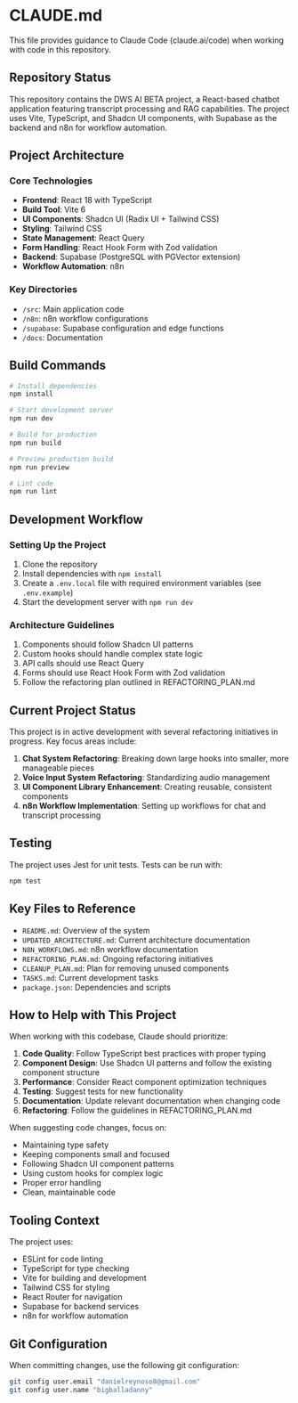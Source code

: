 # CLAUDE.md

This file provides guidance to Claude Code (claude.ai/code) when working with code in this repository.

## Repository Status

This repository contains the DWS AI BETA project, a React-based chatbot application featuring transcript processing and RAG capabilities. The project uses Vite, TypeScript, and Shadcn UI components, with Supabase as the backend and n8n for workflow automation.

## Project Architecture

### Core Technologies
- **Frontend**: React 18 with TypeScript
- **Build Tool**: Vite 6
- **UI Components**: Shadcn UI (Radix UI + Tailwind CSS)
- **Styling**: Tailwind CSS
- **State Management**: React Query
- **Form Handling**: React Hook Form with Zod validation
- **Backend**: Supabase (PostgreSQL with PGVector extension)
- **Workflow Automation**: n8n

### Key Directories
- `/src`: Main application code
- `/n8n`: n8n workflow configurations
- `/supabase`: Supabase configuration and edge functions
- `/docs`: Documentation

## Build Commands

```bash
# Install dependencies
npm install

# Start development server
npm run dev

# Build for production
npm run build

# Preview production build
npm run preview

# Lint code
npm run lint
```

## Development Workflow

### Setting Up the Project
1. Clone the repository
2. Install dependencies with `npm install`
3. Create a `.env.local` file with required environment variables (see `.env.example`)
4. Start the development server with `npm run dev`

### Architecture Guidelines
1. Components should follow Shadcn UI patterns
2. Custom hooks should handle complex state logic
3. API calls should use React Query
4. Forms should use React Hook Form with Zod validation
5. Follow the refactoring plan outlined in REFACTORING_PLAN.md

## Current Project Status

This project is in active development with several refactoring initiatives in progress. Key focus areas include:

1. **Chat System Refactoring**: Breaking down large hooks into smaller, more manageable pieces
2. **Voice Input System Refactoring**: Standardizing audio management
3. **UI Component Library Enhancement**: Creating reusable, consistent components
4. **n8n Workflow Implementation**: Setting up workflows for chat and transcript processing

## Testing

The project uses Jest for unit tests. Tests can be run with:
```bash
npm test
```

## Key Files to Reference

- `README.md`: Overview of the system
- `UPDATED_ARCHITECTURE.md`: Current architecture documentation
- `N8N_WORKFLOWS.md`: n8n workflow documentation
- `REFACTORING_PLAN.md`: Ongoing refactoring initiatives
- `CLEANUP_PLAN.md`: Plan for removing unused components
- `TASKS.md`: Current development tasks
- `package.json`: Dependencies and scripts

## How to Help with This Project

When working with this codebase, Claude should prioritize:

1. **Code Quality**: Follow TypeScript best practices with proper typing
2. **Component Design**: Use Shadcn UI patterns and follow the existing component structure
3. **Performance**: Consider React component optimization techniques
4. **Testing**: Suggest tests for new functionality
5. **Documentation**: Update relevant documentation when changing code
6. **Refactoring**: Follow the guidelines in REFACTORING_PLAN.md

When suggesting code changes, focus on:
- Maintaining type safety
- Keeping components small and focused
- Following Shadcn UI component patterns
- Using custom hooks for complex logic
- Proper error handling
- Clean, maintainable code

## Tooling Context

The project uses:
- ESLint for code linting
- TypeScript for type checking
- Vite for building and development
- Tailwind CSS for styling
- React Router for navigation
- Supabase for backend services
- n8n for workflow automation

## Git Configuration

When committing changes, use the following git configuration:
```bash
git config user.email "danielreynoso8@gmail.com"
git config user.name "bigballadanny"
```